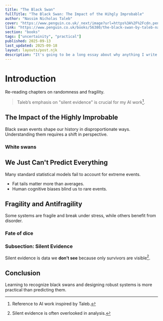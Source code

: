 ```yaml
---
title: "The Black Swan"
fullTitle: "The Black Swan: The Impact of the Hihgly Improbable"
author: "Nassim Nicholas Taleb"
cover: "https://www.penguin.co.uk/_next/image?url=https%3A%2F%2Fcdn.penguin.co.uk%2Fdam-assets%2Fbooks%2F9780141906201%2F9780141906201-jacket-large.jpg&w=819&q=100"
link: "https://www.penguin.co.uk/books/56380/the-black-swan-by-taleb-nassim-nicholas/9780141034591"
section: "books"
tags: ["uncertainity", "practical"]
published: 2025-09-13 
last_updated: 2025-09-18 
layout: layouts/post.njk
description: "It's going to be a long essay about why anything I write isn't ever going to be original!"
---
```


# Introduction

Re-reading chapters on randomness and fragility.  

> Taleb’s emphasis on "silent evidence" is crucial for my AI work[^1].

## The Impact of the Highly Improbable

Black swan events shape our history in disproportionate ways.  
Understanding them requires a shift in perspective.  

### White swans

## We Just Can't Predict Everything

Many standard statistical models fail to account for extreme events.  

- Fat tails matter more than averages.  
- Human cognitive biases blind us to rare events.

## Fragility and Antifragility

Some systems are fragile and break under stress, while others benefit from disorder.  

### Fate of dice

### Subsection: Silent Evidence

Silent evidence is data we **don’t see** because only survivors are visible[^2].

## Conclusion

Learning to recognize black swans and designing robust systems is more practical than predicting them.

[^1]: Reference to AI work inspired by Taleb.  
[^2]: Silent evidence is often overlooked in analysis.
